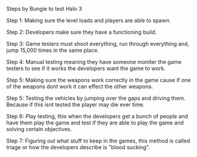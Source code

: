 Steps by Bungie to test Halo 3

Step 1: Making sure the level loads and players are able to spawn.

Step 2: Developers make sure they have a functioning build.
            
Step 3: Game testers must shoot everything, run through everything and, jump 15,000 times in the same place. 

Step 4: Manual testing meaning they have someone moniter the game testers to see if it works the developers want the game to work.

Step 5: Making sure the weapons work correctly in the game cause if one of the weapons dont work it can effect the other weapons.

Step 5: Testing the vehicles by jumping over the gaps and driving them. Because if this isnt tested the player may die ever time.

Step 6: Play testing, this when the developers get a bunch of people and have them play the game and test if they are able to 
play the game and solving certain objectives.

Step 7: Figuring out what stuff to keep in the games, this method is called triage or how the developers describe is "blood sucking".



